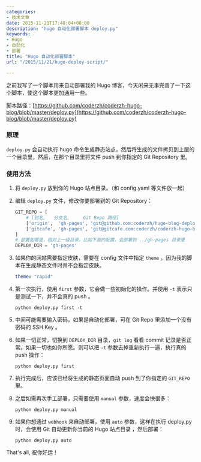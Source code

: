 ```yaml
---
categories:
- 技术文章
date: 2015-11-21T17:48:04+08:00
description: "hugo 自动化部署脚本 deploy.py"
keywords:
- Hugo
- 自动化
- 部署
title: "Hugo 自动化部署脚本"
url: "/2015/11/21/hugo-deploy-script/"

---
```


之前我写了一个脚本用来自动部署我的 Hugo 博客，今天闲来无事完善了一下这个脚本，使这个脚本更加通用一些。

脚本路径：[https://github.com/coderzh/coderzh-hugo-blog/blob/master/deploy.py](https://github.com/coderzh/coderzh-hugo-blog/blob/master/deploy.py)

<!--more-->

### 原理

`deploy.py` 会自动执行 hugo 命令生成静态站点，然后将生成的文件拷贝到上层的一个目录里，然后，在那个目录里将文件 push 到你指定的 Git Repository 里。

### 使用方法

1. 将 `deploy.py` 放到你的 Hugo 站点目录。（和 config.yaml 等文件放一起）
1. 编辑 `deploy.py` 文件，修改你要部署到的 Git Repository：

    ```python
    GIT_REPO = [
        # [别名,   分支名,     Git Repo 路径]
        ['origin',  'gh-pages', 'git@github.com:coderzh/hugo-blog-deployed.git'],
        ['gitcafe', 'gh-pages', 'git@gitcafe.com:coderzh/coderzh-hugo-blog.git'],
    ]
    # 部署到哪里，相对上一级目录。比如下面的配置，会部署到 ../gh-pages 目录里
    DEPLOY_DIR = 'gh-pages'
    ```

1. 如果你的网站需要指定皮肤，需要在 config 文件中指定 `theme` 。因为我的脚本在生成静态文件时并不会指定皮肤。

    ```yaml
    theme: "rapid"
    ```

1. 第一次执行，使用 `first` 参数，它会做一些初始化的操作。并使用 `-t` 表示只是测试一下，并不会真的 push 。

    ```
    python deploy.py first -t
    ```

1. 中间可能需要输入密码，如果是自动化部署，可在 Git Repo 里添加一个没有密码的 SSH Key 。
1. 如果一切正常，切换到 `DEPLOY_DIR` 目录，`git log` 看看 commit 记录是否正常。如果一切也如你所愿。则可以把 `-t` 参数去掉重新执行一遍，执行真的 push 操作：

    ```
    python deploy.py first
    ```

1. 执行完成后，应该已经将生成的静态页面自动 push 到了你指定的 `GIT_REPO` 里。
1. 之后如需再次手工部署，只需要使用 `manual` 参数，速度会快很多：

    ```
    python deploy.py manual
    ```

1. 如果你想通过 `webhook` 来自动部署，使用 `auto` 参数，这样在执行 deploy.py 时，会使用 Git 自动更新你当前的 Hugo 站点目录 ，然后部署：

    ```
    python deploy.py auto
    ```

That's all, 祝你好运！
    